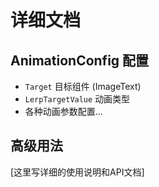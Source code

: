 # 详细文档

## AnimationConfig 配置
- `Target` 目标组件 (ImageText)
- `LerpTargetValue` 动画类型
- 各种动画参数配置...

## 高级用法
[这里写详细的使用说明和API文档]